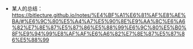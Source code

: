 - 某人的总结：https://bitlecture.github.io/notes/%E4%BF%A1%E6%81%AF%E8%AE%BA/#%E6%9C%80%E5%A4%A7%E5%90%8E%E9%AA%8C%E6%A6%82%E7%8E%87%E5%87%86%E5%88%99%E6%9C%80%E5%B0%8F%E9%94%99%E8%AF%AF%E6%A6%82%E7%8E%87%E5%87%86%E5%88%99